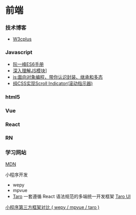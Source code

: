 
# 前端

### 技术博客

- [W3cplus](https://www.w3cplus.com/)


### Javascript

- [阮一峰ES6手册](http://es6.ruanyifeng.com/)
- [深入理解JS模块](https://www.jianshu.com/p/5226bd9644b6)]
- [js:面向对象编程，带你认识封装、继承和多态](https://blog.csdn.net/sunshine940326/article/details/72872386)
- [纯CSS实现Scroll Indicator(滚动指示器)](https://www.w3cplus.com/css/pure-css-create-scroll-indicator.html)



### html5

### Vue

### React

### RN

### 学习网站

[MDN](https://developer.mozilla.org/zh-CN/#)

小程序开发
- wepy
- mpvue
- [Taro](https://taro.aotu.io/)    一套遵循 React 语法规范的多端统一开发框架
  [Taro UI](https://taro-ui.aotu.io/#/)

[小程序第三方框架对比 ( wepy / mpvue / taro )](https://www.cnblogs.com/Smiled/p/9806781.html)
